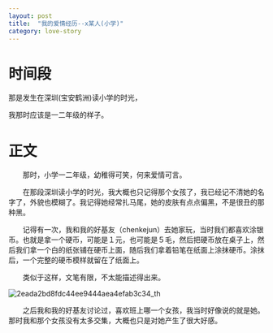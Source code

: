 ```yaml
---
layout: post
title:  "我的爱情经历--x某人(小学)"
category: love-story
---
```




# 时间段

那是发生在深圳(宝安鹤洲)读小学的时光，

我那时应该是一二年级的样子。

# 正文

　　那时，小学一二年级，幼稚得可笑，何来爱情可言。

　　在那段深圳读小学的时光，我大概也只记得那个女孩了，我已经记不清她的名字了，外貌也模糊了。我记得她经常扎马尾，她的皮肤有点点偏黑，不是很丑的那种黑。

　　记得有一次，我和我的好基友（chenkejun）去她家玩，当时我们都喜欢涂银币。也就是拿一个硬币，可能是１元，也可能是５毛，然后把硬币放在桌子上，然后我们拿一个白的纸张铺在硬币上面，随后我们拿着铅笔在纸面上涂抹硬币。涂抹后，一个完整的硬币模样就留在了纸面上。

　　类似于这样，文笔有限，不太能描述得出来。

![2eada2bd8fdc44ee9444aea4efab3c34_th](https://raw.githubusercontent.com/i1oveyou/time-machine/master/_posts/img/2eada2bd8fdc44ee9444aea4efab3c34_th.jpg)

　　之后我和我的好基友讨论过，喜欢班上哪一个女孩，我当时好像说的就是她。那时我和那个女孩没有太多交集，大概也只是对她产生了很大好感。

